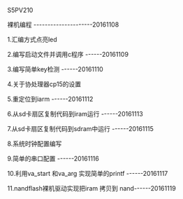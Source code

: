 S5PV210

裸机编程   ---------------------20161108


1.汇编方式点亮led

2.编写启动文件并调用c程序		------20161109

3.编写简单key检测			------20161110

4.关于协处理器cp15的设置 

5.重定位到iarm				------20161112

6.从sd卡扇区复制代码到iram运行		------20161113

7.从sd卡扇区复制代码到sdram中运行 	------20161115

8.系统时钟配置编写			

9.简单的串口配置			------20161116

10.利用va_start 和va_arg 实现简单的printf ------20161117

11.nandflash裸机驱动实现把iram 拷贝到 nand------20161119
